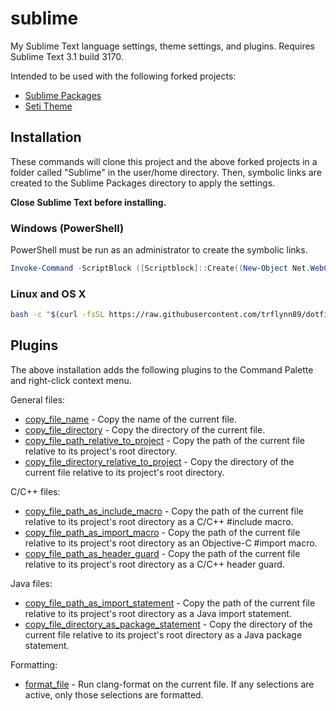 # sublime

My Sublime Text language settings, theme settings, and plugins. Requires Sublime
Text 3.1 build 3170.

Intended to be used with the following forked projects:
* [Sublime Packages](https://github.com/trflynn89/Packages)
* [Seti Theme](https://github.com/trflynn89/Seti_UI)

## Installation

These commands will clone this project and the above forked projects in a folder
called "Sublime" in the user/home directory. Then, symbolic links are created to
the Sublime Packages directory to apply the settings.

**Close Sublime Text before installing.**

### Windows (PowerShell)

PowerShell must be run as an administrator to create the symbolic links.

```PowerShell
Invoke-Command -ScriptBlock ([Scriptblock]::Create((New-Object Net.WebClient).DownloadString('https://raw.githubusercontent.com/trflynn89/dotfiles/master/sublime/install.ps1')))
```

### Linux and OS X

```bash
bash -c "$(curl -fsSL https://raw.githubusercontent.com/trflynn89/dotfiles/master/sublime/install.sh)"
```

## Plugins

The above installation adds the following plugins to the Command Palette and
right-click context menu.

General files:

* [copy_file_name](Flynn/copy_path.py) - Copy the name of the current file.
* [copy_file_directory](Flynn/copy_path.py) - Copy the directory of the current
file.
* [copy_file_path_relative_to_project](Flynn/copy_path.py) - Copy the path of
the current file relative to its project's root directory.
* [copy_file_directory_relative_to_project](Flynn/copy_path.py) - Copy the
directory of the current file relative to its project's root directory.

C/C++ files:

* [copy_file_path_as_include_macro](Flynn/copy_path.py) - Copy the path of the
current file relative to its project's root directory as a C/C++ #include macro.
* [copy_file_path_as_import_macro](Flynn/copy_path.py) - Copy the path of the
current file relative to its project's root directory as an Objective-C #import
macro.
* [copy_file_path_as_header_guard](Flynn/copy_path.py) - Copy the path of the
current file relative to its project's root directory as a C/C++ header guard.

Java files:

* [copy_file_path_as_import_statement](Flynn/copy_path.py) - Copy the path of
the current file relative to its project's root directory as a Java import
statement.
* [copy_file_directory_as_package_statement](Flynn/copy_path.py) - Copy the
directory of the current file relative to its project's root directory as a Java
package statement.

Formatting:

* [format_file](Flynn/format.py) - Run clang-format on the current file. If any
selections are active, only those selections are formatted.
